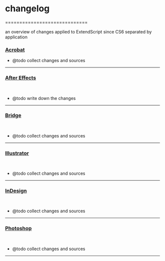 # changelog
=============================

an overview of changes applied to ExtendScript since CS6 separated by application



### [Acrobat](https://github.com/ExtendScript/changelog/blob/master/Acrobat.md)  

 * @todo collect changes and sources

--------------  

### [After Effects](https://github.com/ExtendScript/changelog/blob/master/AfterEffects.md)  
﻿
 * @todo write down the changes
 
--------------  

### [Bridge](https://raw.github.com/fabiantheblind/after-effects-script-snippets/master/Bridge.md)  
﻿
 * @todo collect changes and sources

--------------  

### [Illustrator](Illustrator.md)  
﻿
 * @todo collect changes and sources

--------------  

### [InDesign](https://github.com/ExtendScript/changelog/blob/master/InDesign.md)  
﻿
 * @todo collect changes and sources

--------------  

### [Photoshop](https://github.com/ExtendScript/changelog/blob/master/Photoshop.md)  
﻿
 * @todo collect changes and sources

--------------
